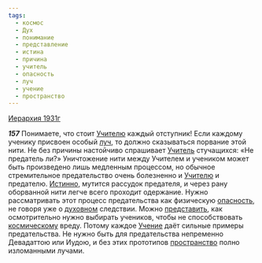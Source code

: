 ```yaml
---
tags:
  - космос
  - Дух
  - понимание
  - представление
  - истина
  - причина
  - учитель
  - опасность
  - луч
  - учение
  - пространство
---
```


[Иерархия 1931г](https://127.0.0.1:4002/agni/1931)

___157___
Понимаете, что стоит [Учителю](../../../tags/#учитель) каждый отступник! Если каждому ученику присвоен особый [луч](../../../tags/#луч), то должно сказываться порвание этой нити. Не без причины настойчиво спрашивает [Учитель](../../../tags/#учитель) стучащихся: «Не предатель ли?» Уничтожение нити между Учителем и учеником может быть произведено лишь медленным процессом, но обычное стремительное предательство очень болезненно и [Учителю](../../../tags/#учитель) и предателю. [Истинно](../../../tags/#истина), мутится рассудок предателя, и через рану оборванной нити легче всего проходит одержание. Нужно рассматривать этот процесс предательства как физическую [опасность](../../../tags/#опасность), не говоря уже о [духовном](../../../tags/#Дух) следствии. Можно [представить](../../../tags/#представление), как осмотрительно нужно выбирать учеников, чтобы не способствовать [космическому](../../../tags/#космос) вреду. Потому каждое [Учение](../../../tags/#учение) даёт сильные примеры предательства. Не нужно быть для предательства непременно Девадаттою или Иудою, и без этих прототипов [пространство](../../../tags/#пространство) полно изломанными лучами.   

